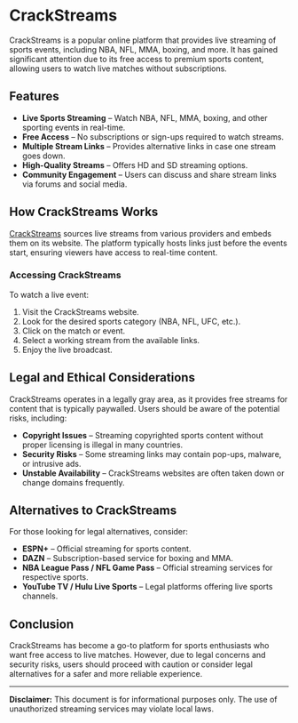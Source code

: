 # CrackStreams

CrackStreams is a popular online platform that provides live streaming of sports events, including NBA, NFL, MMA, boxing, and more. It has gained significant attention due to its free access to premium sports content, allowing users to watch live matches without subscriptions.

## Features

- **Live Sports Streaming** – Watch NBA, NFL, MMA, boxing, and other sporting events in real-time.
- **Free Access** – No subscriptions or sign-ups required to watch streams.
- **Multiple Stream Links** – Provides alternative links in case one stream goes down.
- **High-Quality Streams** – Offers HD and SD streaming options.
- **Community Engagement** – Users can discuss and share stream links via forums and social media.

## How CrackStreams Works

[CrackStreams](https://crackstreams.diy/) sources live streams from various providers and embeds them on its website. The platform typically hosts links just before the events start, ensuring viewers have access to real-time content.

### Accessing CrackStreams

To watch a live event:
1. Visit the CrackStreams website.
2. Look for the desired sports category (NBA, NFL, UFC, etc.).
3. Click on the match or event.
4. Select a working stream from the available links.
5. Enjoy the live broadcast.

## Legal and Ethical Considerations

CrackStreams operates in a legally gray area, as it provides free streams for content that is typically paywalled. Users should be aware of the potential risks, including:
- **Copyright Issues** – Streaming copyrighted sports content without proper licensing is illegal in many countries.
- **Security Risks** – Some streaming links may contain pop-ups, malware, or intrusive ads.
- **Unstable Availability** – CrackStreams websites are often taken down or change domains frequently.

## Alternatives to CrackStreams

For those looking for legal alternatives, consider:
- **ESPN+** – Official streaming for sports content.
- **DAZN** – Subscription-based service for boxing and MMA.
- **NBA League Pass / NFL Game Pass** – Official streaming services for respective sports.
- **YouTube TV / Hulu Live Sports** – Legal platforms offering live sports channels.

## Conclusion

CrackStreams has become a go-to platform for sports enthusiasts who want free access to live matches. However, due to legal concerns and security risks, users should proceed with caution or consider legal alternatives for a safer and more reliable experience.

---

**Disclaimer:** This document is for informational purposes only. The use of unauthorized streaming services may violate local laws.

